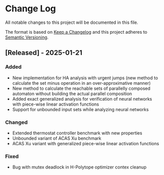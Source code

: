 # Change Log

All notable changes to this project will be documented in this file.

The format is based on [Keep a Changelog](http://keepachangelog.com/)
and this project adheres to [Semantic Versioning](http://semver.org/).

## [Released] - 2025-01-21

### Added

- New implementation for HA analysis with urgent jumps (new method to calculate the set minus operation in an over-approximative manner)
- New method to calculate the reachable sets of parallelly composed automaton without building the actual parallel composition 
- Added exact generalized analysis for verification of neural networks with piece-wise linear activation functions
- Support for unbounded input sets while analyzing neural networks 

### Changed

- Extended thermostat controller benchmark with new properties
- Unbounded variant of ACAS Xu benchmark
- ACAS Xu variant with generalized piece-wise linear activation functions 

### Fixed

- Bug with mutex deadlock in H-Polytope optimizer contex cleanup
